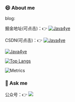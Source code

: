 ### 😄 About me

blog: 

掘金地址(可点击)：👉 [![Java4ye](https://img.shields.io/badge/%E6%8E%98%E9%87%91-4ye%E9%85%B1-%2341b783)](https://juejin.cn/user/2304992131153981)

CSDN(可点击)：👉 [![Java4ye](https://img.shields.io/badge/CSDN-Java4ye-%2341b783)](https://blog.csdn.net/weixin_40251892)



[![Java4ye](https://github-readme-stats-phi-gules.vercel.app/api?username=RyzeYang&show_icons=true&theme=vue-dark)](https://github.com/RyzeYang)

[![Top Langs](https://github-readme-stats-phi-gules.vercel.app/api/pin/?username=RyzeYang&repo=springboot-demo-4ye&show_icons=true&theme=vue-dark)](https://github.com/RyzeYang/springboot-demo-4ye)

![Metrics](https://metrics.lecoq.io/RyzeYang?template=classic&base.activity=0&base.community=0&base.repositories=0&isocalendar=1&introduction=1&isocalendar.duration=half-year&introduction.title=true&config.timezone=Asia%2FShanghai)


### 💬 Ask me

公众号：👉 ![](https://img.shields.io/badge/%E5%85%AC%E4%BC%97%E5%8F%B7-Java4ye-%2341b783) 

<!--
**RyzeYang/RyzeYang** is a ✨ _special_ ✨ repository because its `README.md` (this file) appears on your GitHub profile.

Here are some ideas to get you started:

- 🔭 I’m currently working on ...
- 🌱 I’m currently learning ...
- 👯 I’m looking to collaborate on ...
- 🤔 I’m looking for help with ...
- 💬 Ask me about ...
- 📫 How to reach me: ...
- 😄 Pronouns: ...
- ⚡ Fun fact: ...
-->
